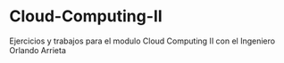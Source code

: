 # Cloud-Computing-II
Ejercicios y trabajos para el modulo Cloud Computing II con el Ingeniero Orlando Arrieta
